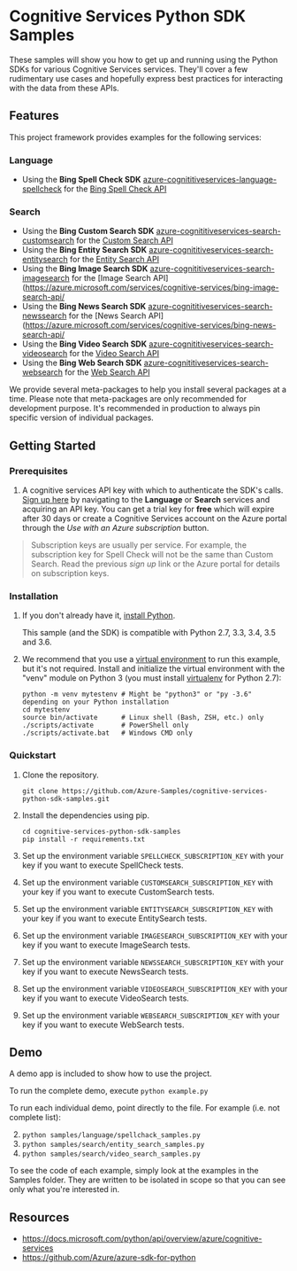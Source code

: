 # Cognitive Services Python SDK Samples

These samples will show you how to get up and running using the Python SDKs for various Cognitive Services services. They'll cover a few rudimentary use cases and hopefully express best practices for interacting with the data from these APIs.

## Features

This project framework provides examples for the following services:

### Language

* Using the **Bing Spell Check SDK** [azure-cognititiveservices-language-spellcheck](http://pypi.python.org/pypi/azure-cognititiveservices-language-spellcheck) for the [Bing Spell Check API](https://azure.microsoft.com/services/cognitive-services/spell-check/)

### Search

* Using the **Bing Custom Search SDK** [azure-cognititiveservices-search-customsearch](http://pypi.python.org/pypi/azure-cognititiveservices-search-customsearch) for the [Custom Search API](https://azure.microsoft.com/services/cognitive-services/bing-custom-search//)
* Using the **Bing Entity Search SDK** [azure-cognititiveservices-search-entitysearch](http://pypi.python.org/pypi/azure-cognititiveservices-search-entitysearch) for the [Entity Search API](https://azure.microsoft.com/services/cognitive-services/bing-entity-search-api/)
* Using the **Bing Image Search SDK** [azure-cognititiveservices-search-imagesearch](http://pypi.python.org/pypi/azure-cognititiveservices-search-imagesearch) for the [Image Search API](https://azure.microsoft.com/services/cognitive-services/bing-image-search-api/
* Using the **Bing News Search SDK** [azure-cognititiveservices-search-newssearch](http://pypi.python.org/pypi/azure-cognititiveservices-search-newssearch) for the [News Search API](https://azure.microsoft.com/services/cognitive-services/bing-news-search-api/
* Using the **Bing Video Search SDK** [azure-cognititiveservices-search-videosearch](http://pypi.python.org/pypi/azure-cognititiveservices-search-videosearch) for the [Video Search API](https://azure.microsoft.com/services/cognitive-services/bing-video-search-api/)
* Using the **Bing Web Search SDK** [azure-cognititiveservices-search-websearch](http://pypi.python.org/pypi/azure-cognititiveservices-search-websearch) for the [Web Search API](https://azure.microsoft.com/services/cognitive-services/bing-web-search-api/)

We provide several meta-packages to help you install several packages at a time. Please note that meta-packages are only recommended for development purpose. It's recommended in production to always pin specific version of individual packages.

## Getting Started

### Prerequisites

1.  A cognitive services API key with which to authenticate the SDK's calls. [Sign up here](https://azure.microsoft.com/services/cognitive-services/directory/) by navigating to the **Language** or **Search** services and acquiring an API key. You can get a trial key for **free** which will expire after 30 days or create a Cognitive Services account on the Azure portal through the *Use with an Azure subscription* button.

> Subscription keys are usually per service. For example, the subscription key for Spell Check will not be the same than Custom Search. Read the previous *sign up* link or the Azure portal for details on subscription keys.

### Installation

1.  If you don't already have it, [install Python](https://www.python.org/downloads/).

    This sample (and the SDK) is compatible with Python 2.7, 3.3, 3.4, 3.5 and 3.6.

2.  We recommend that you use a [virtual environment](https://docs.python.org/3/tutorial/venv.html)
    to run this example, but it's not required.
    Install and initialize the virtual environment with the "venv" module on Python 3 (you must install [virtualenv](https://pypi.python.org/pypi/virtualenv) for Python 2.7):

    ```
    python -m venv mytestenv # Might be "python3" or "py -3.6" depending on your Python installation
    cd mytestenv
    source bin/activate      # Linux shell (Bash, ZSH, etc.) only
    ./scripts/activate       # PowerShell only
    ./scripts/activate.bat   # Windows CMD only
    ```

### Quickstart

1.  Clone the repository.

    ```
    git clone https://github.com/Azure-Samples/cognitive-services-python-sdk-samples.git
    ```

2.  Install the dependencies using pip.

    ```
    cd cognitive-services-python-sdk-samples
    pip install -r requirements.txt
    ```

4.  Set up the environment variable `SPELLCHECK_SUBSCRIPTION_KEY` with your key if you want to execute SpellCheck tests.
3.  Set up the environment variable `CUSTOMSEARCH_SUBSCRIPTION_KEY` with your key if you want to execute CustomSearch tests.
3.  Set up the environment variable `ENTITYSEARCH_SUBSCRIPTION_KEY` with your key if you want to execute EntitySearch tests.
4.  Set up the environment variable `IMAGESEARCH_SUBSCRIPTION_KEY` with your key if you want to execute ImageSearch tests.
4.  Set up the environment variable `NEWSSEARCH_SUBSCRIPTION_KEY` with your key if you want to execute NewsSearch tests.
4.  Set up the environment variable `VIDEOSEARCH_SUBSCRIPTION_KEY` with your key if you want to execute VideoSearch tests.
4.  Set up the environment variable `WEBSEARCH_SUBSCRIPTION_KEY` with your key if you want to execute WebSearch tests.

## Demo

A demo app is included to show how to use the project.

To run the complete demo, execute `python example.py`

To run each individual demo, point directly to the file. For example (i.e. not complete list):

2. `python samples/language/spellchack_samples.py`
1. `python samples/search/entity_search_samples.py`
2. `python samples/search/video_search_samples.py`

To see the code of each example, simply look at the examples in the Samples folder. They are written to be isolated in scope so that you can see only what you're interested in.

## Resources

- https://docs.microsoft.com/python/api/overview/azure/cognitive-services
- https://github.com/Azure/azure-sdk-for-python
